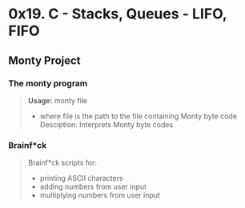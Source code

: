 # 0x19. C - Stacks, Queues - LIFO, FIFO

## Monty Project
### The monty program
> **Usage:** monty file
> - where file is the path to the file containing Monty byte code
> Desciption: Interprets Monty byte codes

### Brainf\*ck
> Brainf\*ck scripts for:
> - printing ASCII characters
> - adding numbers from user input
> - multiplying numbers from user input
